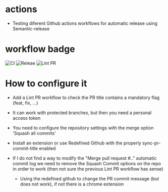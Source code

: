 # actions
- Testing diferent Github actions workflows for automatic release using Semantic-release

# workflow badge
![CI](https://github.com/albertvila/actions/workflows/CI/badge.svg)
![Releae](https://github.com/albertvila/actions/workflows/Releae/badge.svg)
![Lint PR](https://github.com/albertvila/actions/workflows/Lint%20PR/badge.svg)

# How to configure it
- Add a Lint PR workflow to check the PR title contains a mandatory flag (feat, fix, ...)
- It can work with protected branches, but then you need a personal access token
- You need to configure the repository settings with the merge option 'Squash all commits'
- Install an extension or use Redefined Github with the properly sync-pr-commit-title enabled

- If I do not find a way to modify the "Merge pull request #.." automatic commit log we need to remove the Squash Commit options on the repo in order to work (then not sure the previous Lint PR workflow has sense)
    - Using the redefined github to change the PR commit message (but does not work), if not there is a chrome extension

